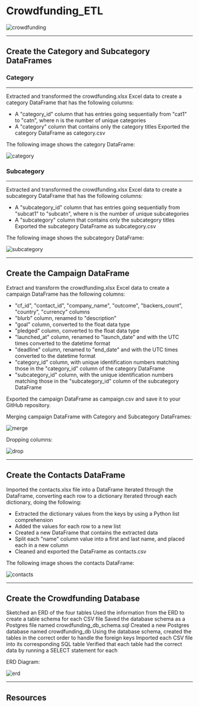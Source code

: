 # Crowdfunding_ETL

![crowdfunding](https://github.com/epsilonite/Crowdfunding_ETL/blob/main/images/crowdfunding.webp)

---

## Create the Category and Subcategory DataFrames

### Category 
---
Extracted and transformed the crowdfunding.xlsx Excel data to create a category DataFrame that has the following columns:
  - A "category_id" column that has entries going sequentially from "cat1" to "catn", where n is the number of unique categories
  - A "category" column that contains only the category titles
Exported the category DataFrame as category.csv

The following image shows the category DataFrame:

![category](https://github.com/epsilonite/Crowdfunding_ETL/blob/main/images/category.png)

### Subcategory
---
Extracted and transformed the crowdfunding.xlsx Excel data to create a subcategory DataFrame that has the following columns:
  - A "subcategory_id" column that has entries going sequentially from "subcat1" to "subcatn", where n is the number of unique subcategories
  - A "subcategory" column that contains only the subcategory titles
Exported the subcategory DataFrame as subcategory.csv

The following image shows the subcategory DataFrame:

![subcategory](https://github.com/epsilonite/Crowdfunding_ETL/blob/main/images/subcatgeory.png)

---

## Create the Campaign DataFrame

Extract and transform the crowdfunding.xlsx Excel data to create a campaign DataFrame has the following columns:

  - "cf_id", "contact_id", "company_name", "outcome", "backers_count", "country", "currency" columns
  - "blurb" column, renamed to "description"
  - "goal" column, converted to the float data type
  - "pledged" column, converted to the float data type
  - "launched_at" column, renamed to "launch_date" and with the UTC times converted to the datetime format
  - "deadline" column, renamed to "end_date" and with the UTC times converted to the datetime format
  - "category_id" column, with unique identification numbers matching those in the "category_id" column of the category DataFrame
  -  "subcategory_id" column, with the unique identification numbers matching those in the "subcategory_id" column of the subcategory DataFrame

Exported the campaign DataFrame as campaign.csv and save it to your GitHub repository.

Merging campaign DataFrame with Category and Subcategory DataFrames:

![merge](https://github.com/epsilonite/Crowdfunding_ETL/blob/main/images/campaign_merge.png)

Dropping columns:

![drop](https://github.com/epsilonite/Crowdfunding_ETL/blob/main/images/campaign_drop.png)

---

## Create the Contacts DataFrame

Imported the contacts.xlsx file into a DataFrame
Iterated through the DataFrame, converting each row to a dictionary
Iterated through each dictionary, doing the following:
  - Extracted the dictionary values from the keys by using a Python list comprehension
  - Added the values for each row to a new list
  - Created a new DataFrame that contains the extracted data
  - Split each "name" column value into a first and last name, and placed each in a new column
  - Cleaned and exported the DataFrame as contacts.csv

The following image shows the contacts DataFrame:

![contacts](https://github.com/epsilonite/Crowdfunding_ETL/blob/main/images/contacts.png)

---

## Create the Crowdfunding Database

Sketched an ERD of the four tables
Used the information from the ERD to create a table schema for each CSV file
Saved the database schema as a Postgres file named crowdfunding_db_schema.sql
Created a new Postgres database named crowdfunding_db
Using the database schema, created the tables in the correct order to handle the foreign keys
Imported each CSV file into its corresponding SQL table
Verified that each table had the correct data by running a SELECT statement for each

ERD Diagram:

![erd](https://github.com/epsilonite/Crowdfunding_ETL/blob/main/images/crowdfunding_db_ERD.png)

---

## Resources


